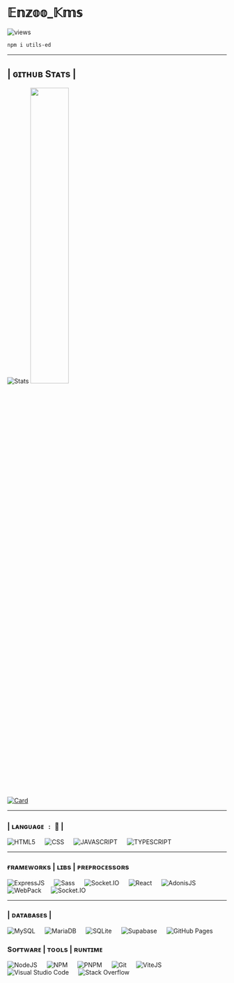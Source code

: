 # 𝔼𝕟𝕫𝕠𝕠_𝕂𝕞𝕤

![views](https://komarev.com/ghpvc/?username=EnzooKms&color=ff69b4&style=for-the-badge&label=MES+VUES)

```bash
npm i utils-ed
```

-----------------

## | ɢɪᴛʜᴜʙ Sᴛᴀᴛs |

![Stats](https://github-readme-stats.vercel.app/api?username=EnzooKms&show_icons=true&include_all_commits=true&theme=neon)
<img width="41.7%" src='https://github-readme-stats.vercel.app/api/top-langs/?username=EnzooKms&layout=compact&langs_count=8&theme=neon'/>
<br>
[![Card](https://github-readme-stats-git-masterrstaa-rickstaa.vercel.app/api/pin/?username=EnzooKms&repo=NeoChess&theme=neon)](https://github.com/EnzooKms/NeoChess)

-----------------

### | ʟᴀɴɢᴜᴀɢᴇ ﹕ 🧷 |

<span>
  <img alt="HTML5" src="https://img.shields.io/badge/html5-orange?&style=for-the-badge&logo=html5&logoColor=white"/>
  &emsp;
  <img alt="CSS" src="https://img.shields.io/badge/css3%20-%231572B6.svg?&style=for-the-badge&logo=css3&logoColor=white"/>
  &emsp;
  <img alt="JAVASCRIPT" src="https://img.shields.io/badge/javascript%20-%23323330.svg?&style=for-the-badge&logo=javascript&logoColor=%23F7DF1E"/>
  &emsp;
  <img alt="TYPESCRIPT" src="https://img.shields.io/badge/typescript-%23007ACC.svg?style=for-the-badge&logo=typescript&logoColor=white"/>
  
<span/>

-----------------

### ғʀᴀᴍᴇᴡᴏʀᴋs | ʟɪʙs | ᴘʀᴇᴘʀᴏᴄᴇssᴏʀs

<span>
  <img alt="ExpressJS" src="https://img.shields.io/badge/express.js-%23404d59.svg?style=for-the-badge&logo=express&logoColor=%2361DAFB"/>
  &emsp;
  <img alt="Sass" src="https://img.shields.io/badge/SASS-hotpink.svg?style=for-the-badge&logo=SASS&logoColor=white"/>
   &emsp;
  <img alt="Socket.IO" src="https://img.shields.io/badge/Socket.io-black?style=for-the-badge&logo=socket.io&badgeColor=010101"/>
   &emsp;
  <img alt="React" src="https://img.shields.io/badge/React-6adcf5?style=for-the-badge&logo=react&logoColor=black"/>
   &emsp;
  <img alt="AdonisJS" src="https://img.shields.io/badge/adonisjs-%23220052.svg?style=for-the-badge&logo=adonisjs&logoColor=white"/>
   &emsp;
  <img alt="WebPack" src="https://img.shields.io/badge/webpack-%238DD6F9.svg?style=for-the-badge&logo=webpack&logoColor=black"/>
   &emsp;
  <img alt="Socket.IO" src="https://img.shields.io/badge/Socket.io-black?style=for-the-badge&logo=socket.io&badgeColor=010101"/>

<span/>

-----------------

### | ᴅᴀᴛᴀʙᴀsᴇs |

<span>
  <img alt="MySQL" src="https://img.shields.io/badge/MySQL-00000F?style=for-the-badge&logo=mysql&logoColor=white">
  &emsp;
  <img alt="MariaDB" src="https://img.shields.io/badge/MariaDB-003545?style=for-the-badge&logo=mariadb&logoColor=white"/>
  &emsp;
  <img alt="SQLite" src="https://img.shields.io/badge/SQLite-07405E?style=for-the-badge&logo=sqlite&logoColor=white"/>
  &emsp;
  <img alt="Supabase" src="https://img.shields.io/badge/Supabase-3ECF8E?style=for-the-badge&logo=supabase&logoColor=white"/>
  &emsp;
  <img alt="GitHub Pages" src="https://img.shields.io/badge/github%20pages-121013?style=for-the-badge&logo=github&logoColor=white">
<span/>
  
###  Sᴏғᴛᴡᴀʀᴇ | ᴛᴏᴏʟs | ʀᴜɴᴛɪᴍᴇ
  
<span>
  <img alt="NodeJS" src="https://img.shields.io/badge/Node.JS-036e02?style=for-the-badge&logo=node.js&logoColor=white"/>
  &emsp;
  <img alt="NPM" src="https://img.shields.io/badge/NPM-%23CB3837.svg?style=for-the-badge&logo=npm&logoColor=white"/>
  &emsp;
  <img alt="PNPM" src="https://img.shields.io/badge/pnpm-%234a4a4a.svg?style=for-the-badge&logo=pnpm&logoColor=f69220"/>
  &emsp;
  <img alt="Git" src="https://img.shields.io/badge/Git-F05032?style=for-the-badge&logo=git&logoColor=white">
  &emsp;
  <img alt="ViteJS" src="https://img.shields.io/badge/vite-%23646CFF.svg?style=for-the-badge&logo=vite&logoColor=white"/>
  &emsp;
  <img alt="Visual Studio Code" src="https://img.shields.io/badge/Visual_Studio_Code-0078D4?style=for-the-badge&logo=visual%20studio%20code&logoColor=white">
  &emsp;
  <img alt="Stack Overflow" src="https://img.shields.io/badge/Stack_Overflow-FE7A16?style=for-the-badge&logo=stack-overflow&logoColor=white">
<span/>
